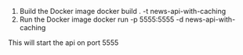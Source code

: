 1. Build the Docker image
docker build . -t news-api-with-caching
2. Run the Docker image
docker run -p 5555:5555 -d news-api-with-caching

This will start the api on port 5555
